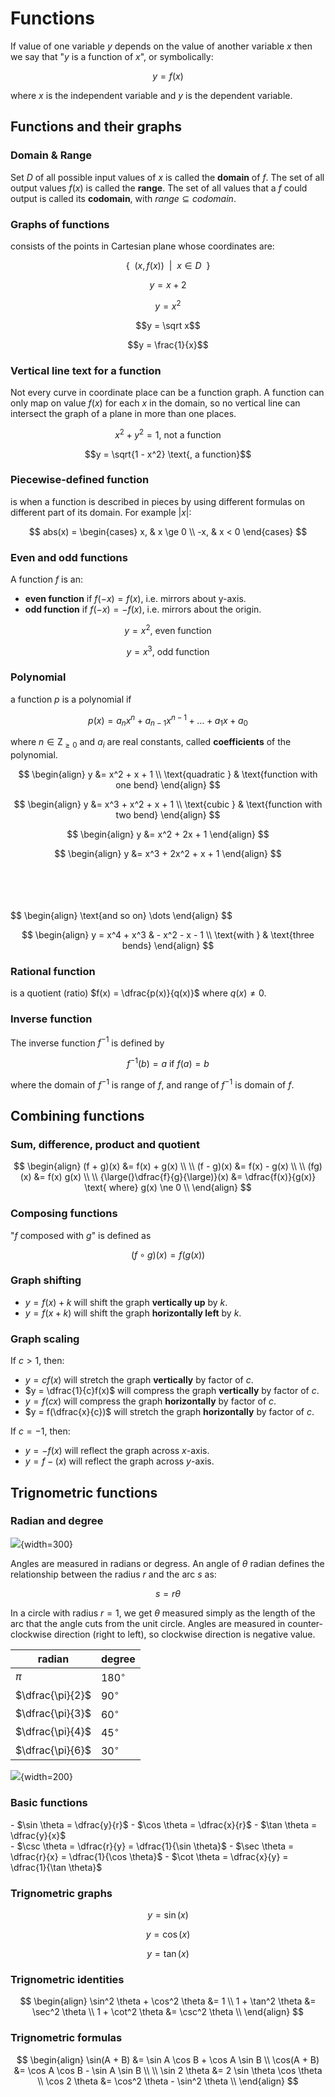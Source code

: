 # Functions

<!-- https://mauriciopoppe.github.io/function-plot/ -->
<!-- <script src="https://unpkg.com/function-plot/dist/function-plot.js"></script> -->
<script src="/assets/function-plot.js"></script>

If value of one variable $y$ depends on the value of another variable $x$ then we say that "$y$ is a function of $x$", or symbolically:

$$
y = f(x)
$$

where $x$ is the independent variable and $y$ is the dependent variable.

## Functions and their graphs

### Domain & Range

Set $D$ of all possible input values of $x$ is called the **domain** of $f$. The set of all output values $f(x)$ is called the **range**. The set of all values that a $f$ could output is called its **codomain**, with $range \subseteq codomain$.

### Graphs of functions

consists of the points in Cartesian plane whose coordinates are:

$$
\{ \ \ (x, f(x)) \ \ | \ \ x \in D \ \ \}
$$

<div markdown class="grid">

<div id="chart1a"></div>

<div id="chart2a"></div>

$$y = x+2$$

$$y = x^2$$

<div id="chart1b"></div>

<div id="chart2b"></div>

$$y = \sqrt x$$

$$y = \frac{1}{x}$$

<script>
functionPlot({
  target: "#chart1a",
  disableZoom: true,
  width: 400,
  height: 400,
  xAxis: { domain: [-2, 5] },
  grid: true,
  data: [
    {
      fn: "x + 2",
    }
  ]
});

functionPlot({
  target: "#chart2a",
  disableZoom: true,
  width: 400,
  height: 400,
  xAxis: { domain: [-2, 3] },
  grid: true,
  data: [
    {
      fn: "x^2",
    }
  ]
});

functionPlot({
  target: "#chart1b",
  disableZoom: true,
  width: 400,
  height: 400,
  xAxis: { domain: [-2, 5] },
  grid: true,
  data: [
    {
      fn: "sqrt(x)",
    }
  ]
});

functionPlot({
  target: "#chart2b",
  disableZoom: true,
  width: 400,
  height: 400,
  xAxis: { domain: [-5, 5] },
  grid: true,
  data: [
    {
      fn: "1/x",
    }
  ]
});
</script>

</div>

### Vertical line text for a function

Not every curve in coordinate place can be a function graph. A function can only map on value $f(x)$ for each $x$ in the domain, so no vertical line can intersect the graph of a plane in more than one places.

<div markdown class="grid">

<div id="chart3"></div>

<div id="chart4"></div>

$$x^2 + y^2 = 1 \text{, not a function}$$

$$y = \sqrt{1 - x^2} \text{, a function}$$

<script>
functionPlot({
  target: "#chart3",
  disableZoom: true,
  width: 400,
  height: 400,
  xAxis: { domain: [-2, 3] },
  grid: true,
  data: [
    { fn: 'sqrt(1 - x * x)' }, 
    { fn: '-sqrt(1 - x * x)' }
  ]
});

functionPlot({
  target: "#chart4",
  disableZoom: true,
  width: 400,
  height: 400,
  xAxis: { domain: [-2, 3] },
  grid: true,
  data: [
    { fn: 'sqrt(1 - x * x)' }, 
  ]
});
</script>

</div>

### Piecewise-defined function

is when a function is described in pieces by using different formulas on different part of its domain. For example $|x|$:

$$
abs(x) = \begin{cases}
x, & x \ge 0 \\
-x, & x < 0
\end{cases}
$$

### Even and odd functions

A function $f$ is an:

- **even function** if $f(-x) = f(x)$, i.e. mirrors about y-axis.
- **odd function** if $f(-x) = -f(x)$, i.e. mirrors about the origin.

<div markdown class="grid">

<div id="chart5"></div>

<div id="chart6"></div>

$$y = x^2 \text{, even function}$$

$$y = x^3 \text{, odd function}$$

<script>
functionPlot({
  target: "#chart5",
  disableZoom: true,
  width: 400,
  height: 400,
  xAxis: { domain: [-2, 3] },
  grid: true,
  data: [
    { fn: 'x^2' }, 
  ]
});

functionPlot({
  target: "#chart6",
  disableZoom: true,
  width: 400,
  height: 400,
  xAxis: { domain: [-2, 3] },
  grid: true,
  data: [
    { fn: 'x^3' }, 
  ]
});
</script>

</div>

### Polynomial

a function $p$ is a polynomial if

$$
p(x) = a_n x^n + a_{n-1} x^{n-1} + \dots + a_1 x + a_0
$$

where $n \in \mathrm{Z}_{\ge 0}$ and $a_i$ are real constants, called **coefficients** of the polynomial.

<div markdown class="grid">

<div id="chart7a"></div>

<div id="chart7b"></div>

$$
\begin{align}
y &= x^2 + x + 1 \\
\text{quadratic } & \text{function with one bend}
\end{align}
$$

$$
\begin{align}
y &= x^3 + x^2 + x + 1 \\
\text{cubic } & \text{function with two bend}
\end{align}
$$

<div id="chart7c"></div>

<div id="chart7d"></div>

$$
\begin{align}
y &= x^2 + 2x + 1
\end{align}
$$

$$
\begin{align}
y &= x^3 + 2x^2 + x + 1
\end{align}
$$

<div id="chart7e"></div>

<div markdown>
<br><br><br><br>
$$
\begin{align}
\text{and so on} \dots
\end{align}
$$
</div>

$$
\begin{align}
y = x^4 + x^3 & - x^2 - x - 1 \\
\text{with } & \text{three bends}
\end{align}
$$

<script>
functionPlot({
  target: "#chart7a",
  disableZoom: true,
  width: 400,
  height: 400,
  xAxis: { domain: [-2, 3] },
  grid: true,
  data: [
    { fn: 'x^2 + x + 1' }, 
  ]
});

functionPlot({
  target: "#chart7b",
  disableZoom: true,
  width: 400,
  height: 400,
  xAxis: { domain: [-2, 3] },
  grid: true,
  data: [
    { fn: 'x^3 + x^2 + x + 1' }, 
  ]
});

functionPlot({
  target: "#chart7c",
  disableZoom: true,
  width: 400,
  height: 400,
  xAxis: { domain: [-2, 3] },
  grid: true,
  data: [
    { fn: 'x^2 + 2x + 1' }, 
  ]
});

functionPlot({
  target: "#chart7d",
  disableZoom: true,
  width: 400,
  height: 400,
  xAxis: { domain: [-2, 1] },
  grid: true,
  data: [
    { fn: 'x^3 + 2x^2 + x + 1' }, 
  ]
});

functionPlot({
  target: "#chart7e",
  disableZoom: true,
  width: 400,
  height: 400,
  xAxis: { domain: [-2, 2] },
  grid: true,
  data: [
    { fn: 'x^4 + x^3 - x^2 - x - 1' }, 
  ]
});

</script>

</div>

### Rational function

is a quotient (ratio) $f(x) = \dfrac{p(x)}{q(x)}$ where $q(x) \ne 0$.

### Inverse function

The inverse function $f^{-1}$ is defined by

$$
f^{-1}(b) = a \text{ if } f(a) = b
$$

where the domain of $f^{-1}$ is range of $f$, and range of $f^{-1}$ is domain of $f$.

## Combining functions

### Sum, difference, product and quotient

$$
\begin{align}
(f + g)(x) &= f(x) + g(x) \\
\\
(f - g)(x) &= f(x) - g(x) \\
\\
(fg)(x) &= f(x) g(x) \\
\\
{\large(}\dfrac{f}{g}{\large)}(x) &= \dfrac{f(x)}{g(x)} \text{ where} g(x) \ne 0 \\
\end{align}
$$

### Composing functions

"$f$ composed with $g$" is defined as

$$
(f \circ g)(x) = f(g(x))
$$

### Graph shifting

- $y = f(x) + k$ will shift the graph **vertically up** by $k$.
- $y = f(x + k)$ will shift the graph **horizontally left** by $k$.

### Graph scaling

If $c > 1$, then:

- $y = cf(x)$ will stretch the graph **vertically** by factor of $c$.
- $y = \dfrac{1}{c}f(x)$ will compress the graph **vertically** by factor of $c$.
- $y = f(cx)$ will compress the graph **horizontally** by factor of $c$.
- $y = f(\dfrac{x}{c})$ will stretch the graph **horizontally** by factor of $c$.

If $c = -1$, then:

- $y = -f(x)$ will reflect the graph across $x$-axis.
- $y = f-(x)$ will reflect the graph across $y$-axis.

## Trignometric functions

### Radian and degree

![](radian-definition.png){width=300}

Angles are measured in radians or degress. An angle of $\theta$ radian defines the relationship between the radius $r$ and the arc $s$ as:

$$
s = r\theta
$$

In a circle with radius $r = 1$, we get $\theta$ measured simply as the length of the arc that the angle cuts from the unit circle. Angles are measured in counter-clockwise direction (right to left), so clockwise direction is negative value.

| radian           | degree      |
| ---------------- | ----------- |
| $\pi$            | $180^\circ$ |
| $\dfrac{\pi}{2}$ | $90^\circ$  |
| $\dfrac{\pi}{3}$ | $60^\circ$  |
| $\dfrac{\pi}{4}$ | $45^\circ$  |
| $\dfrac{\pi}{6}$ | $30^\circ$  |

![](trig-func-definition.png){width=200}

### Basic functions

<div markdown class="grid">

<div markdown>
- $\sin \theta = \dfrac{y}{r}$
- $\cos \theta = \dfrac{x}{r}$
- $\tan \theta = \dfrac{y}{x}$
</div>

<div markdown>
- $\csc \theta = \dfrac{r}{y} = \dfrac{1}{\sin \theta}$
- $\sec \theta = \dfrac{r}{x} = \dfrac{1}{\cos \theta}$
- $\cot \theta = \dfrac{x}{y} = \dfrac{1}{\tan \theta}$
</div>

</div>

### Trignometric graphs

<div markdown class="grid">

<div id="chart8a"></div>

<div id="chart8b"></div>

$$y = \sin(x)$$

$$y = \cos(x)$$

<div id="chart8c"></div>

<div></div>

$$y = \tan(x)$$

<script>
functionPlot({
  target: "#chart8a",
  disableZoom: true,
  width: 400,
  height: 400,
  xAxis: { domain: [-Math.PI, 2*Math.PI] },
  grid: false,
  data: [
    { fn: 'sin(x)' }, 
  ], 
  annotations: [
    {
      x: Math.PI / 2,
      text: 'π/2'
    },
    {
      y: 1,
      text: '1'
    },
    {
      x: Math.PI,
      text: 'π'
    },
    {
      y: -1,
      text: '-1'
    },
  ]
});

functionPlot({
  target: "#chart8b",
  disableZoom: true,
  width: 400,
  height: 400,
  xAxis: { domain: [-Math.PI, 2*Math.PI] },
  grid: false,
  data: [
    { fn: 'cos(x)' }, 
  ],
  annotations: [
    {
      x: Math.PI / 2,
      text: 'π/2'
    },
    {
      y: 1,
      text: '1'
    },
    {
      x: Math.PI,
      text: 'π'
    },
    {
      y: -1,
      text: '-1'
    },
  ]
});

functionPlot({
  target: "#chart8c",
  disableZoom: true,
  width: 400,
  height: 400,
  xAxis: { domain: [-Math.PI, 2*Math.PI] },
  grid: false,
  data: [
    { fn: 'tan(x)' }, 
  ],
  annotations: [
    {
      x: Math.PI / 2,
      text: 'π/2'
    },
    {
      x: Math.PI,
      text: 'π'
    },
  ]
});
</script>

</div>

### Trignometric identities

$$
\begin{align}
\sin^2 \theta + \cos^2 \theta &= 1 \\
1  + \tan^2 \theta &= \sec^2 \theta \\
1 + \cot^2 \theta &= \csc^2 \theta \\
\end{align}
$$

### Trignometric formulas

$$
\begin{align}
\sin(A + B) &= \sin A \cos B + \cos A \sin B \\
\cos(A + B) &= \cos A \cos B - \sin A \sin B \\
\\
\sin 2 \theta &= 2 \sin \theta \cos \theta \\
\cos 2 \theta &= \cos^2 \theta - \sin^2 \theta \\
\end{align}
$$
